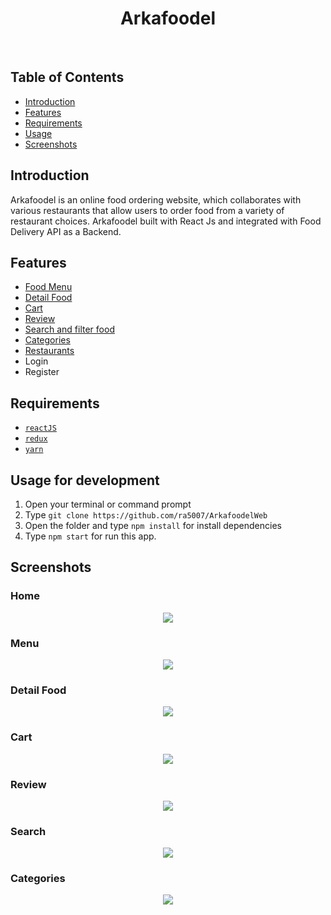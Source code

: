 <h1 align='center'>Arkafoodel</h1><br/>

## Table of Contents
- [Introduction](#introduction)
- [Features](#features)
- [Requirements](#requirements)
- [Usage](#usage-for-development)
- [Screenshots](#screenshots)


## Introduction
Arkafoodel is an online food ordering website, which collaborates with various restaurants that allow users to order food from a variety of restaurant choices. Arkafoodel built with React Js and integrated with Food Delivery API as a Backend.

## Features
* [Food Menu](#menu)
* [Detail Food](#detail_food)
* [Cart](#cart)
* [Review](#review)
* [Search and filter food](#search)
* [Categories](#categories)
* [Restaurants](#)
* Login
* Register

## Requirements
* [`reactJS`](https://reactjs.org/)
* [`redux`](https://redux.js.org/)
* [`yarn`](https://yarnpkg.com/)

## Usage for development
1. Open your terminal or command prompt
2. Type `git clone https://github.com/ra5007/ArkafoodelWeb`
3. Open the folder and type `npm install` for install dependencies
4. Type `npm start` for run this app.

## Screenshots

### Home
<p align="center">
<img src="https://user-images.githubusercontent.com/52120429/74234014-de1ff400-4d06-11ea-8905-0bd305fcca2a.png">
</p>

### Menu
<p align="center">
<img src="https://user-images.githubusercontent.com/52120429/74234164-335c0580-4d07-11ea-901d-ccf7a014aabf.png">
</p>

### Detail Food
<p align="center">
<img src="https://user-images.githubusercontent.com/52120429/74234182-39ea7d00-4d07-11ea-9e1e-9c107b039973.PNG">
</p>

### Cart
<p align="center">
<img src="https://user-images.githubusercontent.com/52120429/74234180-3951e680-4d07-11ea-95a1-cd23c85438de.png">
</p>

### Review
<p align="center">
<img src="https://user-images.githubusercontent.com/52120429/74234670-5cc96100-4d08-11ea-8a30-6d52d7533a29.PNG">
</p>

### Search
<p align="center">
<img src="https://user-images.githubusercontent.com/52120429/74234676-605ce800-4d08-11ea-8f43-298f9b7e5b8c.PNG">
</p>

### Categories
<p align="center">
<img src="https://user-images.githubusercontent.com/52120429/74234661-5935da00-4d08-11ea-8333-6467bcffa329.PNG">
</p>
